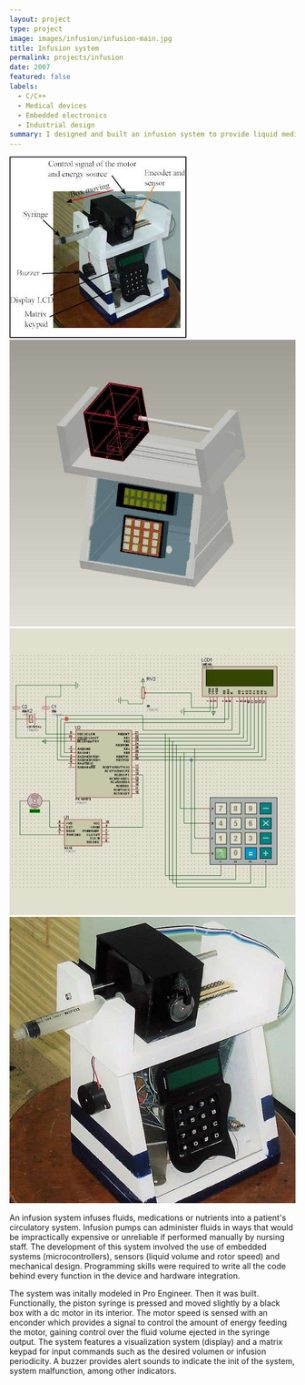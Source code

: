 ```yaml
---
layout: project
type: project
image: images/infusion/infusion-main.jpg
title: Infusion system
permalink: projects/infusion
date: 2007
featured: false
labels:
  - C/C++
  - Medical devices
  - Embedded electronics
  - Industrial design
summary: I designed and built an infusion system to provide liquid medicine to patients via bloodstream using a syringe, a step motor, sensors and embedded devices.
---
```


<div class="ui small rounded images">
  <img class="ui image" src="../images/infusion/infusion-diagram.jpg">
  <img class="ui image" src="../images/infusion/infusion-cad.jpg">
  <img class="ui image" src="../images/infusion/infusion-schematic.jpg">
  <img class="ui image" src="../images/infusion/infusion-main4.jpg">
</div>

An infusion system infuses fluids, medications or nutrients into a patient's circulatory system. Infusion pumps can administer fluids in ways that would be impractically expensive or unreliable if performed manually by nursing staff.
The development of this system involved the use of embedded systems (microcontrollers), sensors (liquid volume and rotor speed) and mechanical design. Programming skills were required to write all the code behind every function in the device and hardware integration.

The system was initally modeled in Pro Engineer. Then it was built. Functionally, the piston syringe is pressed and moved slightly by a black box with a dc motor in its interior. The motor speed is sensed with an enconder which provides a signal to control the amount of energy feeding the motor, gaining control over the fluid volume ejected in the syringe output. The system features a visualization system (display) and a matrix keypad for input commands such as the desired volumen or infusion periodicity. A buzzer provides alert sounds to indicate the init of the system, system malfunction, among other indicators.



